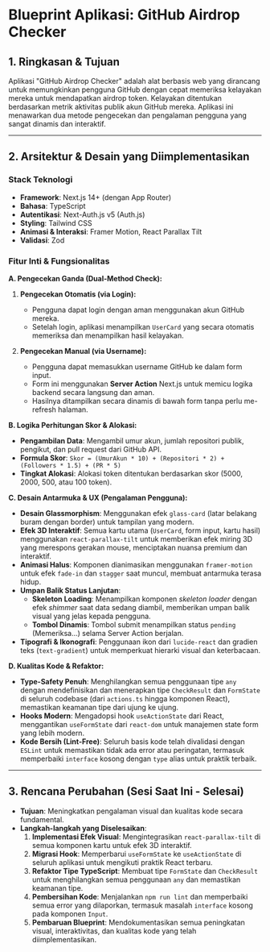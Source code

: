 # Blueprint Aplikasi: GitHub Airdrop Checker

## 1. Ringkasan & Tujuan

Aplikasi "GitHub Airdrop Checker" adalah alat berbasis web yang dirancang untuk memungkinkan pengguna GitHub dengan cepat memeriksa kelayakan mereka untuk mendapatkan airdrop token. Kelayakan ditentukan berdasarkan metrik aktivitas publik akun GitHub mereka. Aplikasi ini menawarkan dua metode pengecekan dan pengalaman pengguna yang sangat dinamis dan interaktif.

---

## 2. Arsitektur & Desain yang Diimplementasikan

### Stack Teknologi
- **Framework**: Next.js 14+ (dengan App Router)
- **Bahasa**: TypeScript
- **Autentikasi**: Next-Auth.js v5 (Auth.js)
- **Styling**: Tailwind CSS
- **Animasi & Interaksi**: Framer Motion, React Parallax Tilt
- **Validasi**: Zod

### Fitur Inti & Fungsionalitas

**A. Pengecekan Ganda (Dual-Method Check):**

1.  **Pengecekan Otomatis (via Login):**
    - Pengguna dapat login dengan aman menggunakan akun GitHub mereka.
    - Setelah login, aplikasi menampilkan `UserCard` yang secara otomatis memeriksa dan menampilkan hasil kelayakan.

2.  **Pengecekan Manual (via Username):**
    - Pengguna dapat memasukkan username GitHub ke dalam form input.
    - Form ini menggunakan **Server Action** Next.js untuk memicu logika backend secara langsung dan aman.
    - Hasilnya ditampilkan secara dinamis di bawah form tanpa perlu me-refresh halaman.

**B. Logika Perhitungan Skor & Alokasi:**

- **Pengambilan Data**: Mengambil umur akun, jumlah repositori publik, pengikut, dan pull request dari GitHub API.
- **Formula Skor**: `Skor = (UmurAkun * 10) + (Repositori * 2) + (Followers * 1.5) + (PR * 5)`
- **Tingkat Alokasi**: Alokasi token ditentukan berdasarkan skor (5000, 2000, 500, atau 100 token).

**C. Desain Antarmuka & UX (Pengalaman Pengguna):**

- **Desain Glassmorphism**: Menggunakan efek `glass-card` (latar belakang buram dengan border) untuk tampilan yang modern.
- **Efek 3D Interaktif**: Semua kartu utama (`UserCard`, form input, kartu hasil) menggunakan `react-parallax-tilt` untuk memberikan efek miring 3D yang merespons gerakan mouse, menciptakan nuansa premium dan interaktif.
- **Animasi Halus**: Komponen dianimasikan menggunakan `framer-motion` untuk efek `fade-in` dan `stagger` saat muncul, membuat antarmuka terasa hidup.
- **Umpan Balik Status Lanjutan**:
    - **Skeleton Loading**: Menampilkan komponen *skeleton loader* dengan efek *shimmer* saat data sedang diambil, memberikan umpan balik visual yang jelas kepada pengguna.
    - **Tombol Dinamis**: Tombol submit menampilkan status `pending` (Memeriksa...) selama Server Action berjalan.
- **Tipografi & Ikonografi**: Penggunaan ikon dari `lucide-react` dan gradien teks (`text-gradient`) untuk memperkuat hierarki visual dan keterbacaan.

**D. Kualitas Kode & Refaktor:**

- **Type-Safety Penuh**: Menghilangkan semua penggunaan tipe `any` dengan mendefinisikan dan menerapkan tipe `CheckResult` dan `FormState` di seluruh codebase (dari `actions.ts` hingga komponen React), memastikan keamanan tipe dari ujung ke ujung.
- **Hooks Modern**: Mengadopsi hook `useActionState` dari React, menggantikan `useFormState` dari `react-dom` untuk manajemen state form yang lebih modern.
- **Kode Bersih (Lint-Free)**: Seluruh basis kode telah divalidasi dengan `ESLint` untuk memastikan tidak ada error atau peringatan, termasuk memperbaiki `interface` kosong dengan `type` alias untuk praktik terbaik.

---

## 3. Rencana Perubahan (Sesi Saat Ini - Selesai)

*   **Tujuan**: Meningkatkan pengalaman visual dan kualitas kode secara fundamental.
*   **Langkah-langkah yang Diselesaikan**:
    1.  **Implementasi Efek Visual**: Mengintegrasikan `react-parallax-tilt` di semua komponen kartu untuk efek 3D interaktif.
    2.  **Migrasi Hook**: Memperbarui `useFormState` ke `useActionState` di seluruh aplikasi untuk mengikuti praktik React terbaru.
    3.  **Refaktor Tipe TypeScript**: Membuat tipe `FormState` dan `CheckResult` untuk menghilangkan semua penggunaan `any` dan memastikan keamanan tipe.
    4.  **Pembersihan Kode**: Menjalankan `npm run lint` dan memperbaiki semua error yang dilaporkan, termasuk masalah `interface` kosong pada komponen `Input`.
    5.  **Pembaruan Blueprint**: Mendokumentasikan semua peningkatan visual, interaktivitas, dan kualitas kode yang telah diimplementasikan.
